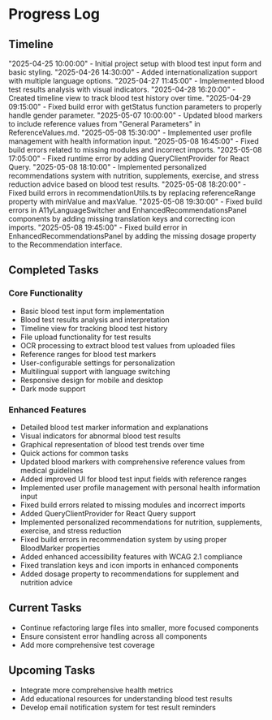 
# Progress Log

## Timeline

"2025-04-25 10:00:00" - Initial project setup with blood test input form and basic styling.
"2025-04-26 14:30:00" - Added internationalization support with multiple language options.
"2025-04-27 11:45:00" - Implemented blood test results analysis with visual indicators.
"2025-04-28 16:20:00" - Created timeline view to track blood test history over time.
"2025-04-29 09:15:00" - Fixed build error with getStatus function parameters to properly handle gender parameter.
"2025-05-07 10:00:00" - Updated blood markers to include reference values from "General Parameters" in ReferenceValues.md.
"2025-05-08 15:30:00" - Implemented user profile management with health information input.
"2025-05-08 16:45:00" - Fixed build errors related to missing modules and incorrect imports.
"2025-05-08 17:05:00" - Fixed runtime error by adding QueryClientProvider for React Query.
"2025-05-08 18:10:00" - Implemented personalized recommendations system with nutrition, supplements, exercise, and stress reduction advice based on blood test results.
"2025-05-08 18:20:00" - Fixed build errors in recommendationUtils.ts by replacing referenceRange property with minValue and maxValue.
"2025-05-08 19:30:00" - Fixed build errors in A11yLanguageSwitcher and EnhancedRecommendationsPanel components by adding missing translation keys and correcting icon imports.
"2025-05-08 19:45:00" - Fixed build error in EnhancedRecommendationsPanel by adding the missing dosage property to the Recommendation interface.

## Completed Tasks

### Core Functionality
- Basic blood test input form implementation
- Blood test results analysis and interpretation
- Timeline view for tracking blood test history
- File upload functionality for test results
- OCR processing to extract blood test values from uploaded files
- Reference ranges for blood test markers
- User-configurable settings for personalization
- Multilingual support with language switching
- Responsive design for mobile and desktop
- Dark mode support

### Enhanced Features
- Detailed blood test marker information and explanations
- Visual indicators for abnormal blood test results
- Graphical representation of blood test trends over time
- Quick actions for common tasks
- Updated blood markers with comprehensive reference values from medical guidelines
- Added improved UI for blood test input fields with reference ranges
- Implemented user profile management with personal health information input
- Fixed build errors related to missing modules and incorrect imports
- Added QueryClientProvider for React Query support
- Implemented personalized recommendations for nutrition, supplements, exercise, and stress reduction
- Fixed build errors in recommendation system by using proper BloodMarker properties
- Added enhanced accessibility features with WCAG 2.1 compliance
- Fixed translation keys and icon imports in enhanced components
- Added dosage property to recommendations for supplement and nutrition advice

## Current Tasks
- Continue refactoring large files into smaller, more focused components
- Ensure consistent error handling across all components
- Add more comprehensive test coverage

## Upcoming Tasks
- Integrate more comprehensive health metrics
- Add educational resources for understanding blood test results
- Develop email notification system for test result reminders
